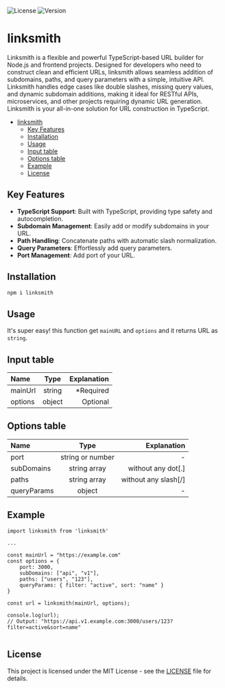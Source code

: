 ![License](https://img.shields.io/badge/License-MIT-blue)
![Version](https://img.shields.io/badge/Version-1.2.1-orange)

# linksmith

Linksmith is a flexible and powerful TypeScript-based URL builder for Node.js and frontend projects. Designed for developers who need to construct clean and efficient URLs, linksmith allows seamless addition of subdomains, paths, and query parameters with a simple, intuitive API. Linksmith handles edge cases like double slashes, missing query values, and dynamic subdomain additions, making it ideal for RESTful APIs, microservices, and other projects requiring dynamic URL generation. Linksmith is your all-in-one solution for URL construction in TypeScript.

- [linksmith](#linksmith)
  - [Key Features](#key-features)
  - [Installation](#installation)
  - [Usage](#usage)
  - [Input table](#input-table)
  - [Options table](#options-table)
  - [Example](#example)
  - [License](#license)

## Key Features

- **TypeScript Support**: Built with TypeScript, providing type safety and autocompletion.
- **Subdomain Management**: Easily add or modify subdomains in your URL.
- **Path Handling**: Concatenate paths with automatic slash normalization.
- **Query Parameters**: Effortlessly add query parameters.
- **Port Management**: Add port of your URL.

## Installation

```bash
npm i linksmith
```

## Usage

It's super easy! this function get `mainURL` and `options` and it returns URL as `string`.

## Input table

| Name    |  Type  | Explanation |
| :------ | :----: | ----------: |
| mainUrl | string |   *Required |
| options | object |    Optional |

## Options table

| Name        |       Type       |          Explanation |
| :---------- | :--------------: | -------------------: |
| port        | string or number |                    - |
| subDomains  |   string array   |   without any dot[.] |
| paths       |   string array   | without any slash[/] |
| queryParams |      object      |                    - |

## Example

```TS
import linksmith from 'linksmith'

...

const mainUrl = "https://example.com"
const options = {
    port: 3000,
    subDomains: ["api", "v1"],
    paths: ["users", "123"],
    queryParams: { filter: "active", sort: "name" }
}

const url = linksmith(mainUrl, options);

console.log(url);
// Output: "https://api.v1.example.com:3000/users/123?filter=active&sort=name"
 

```

## License

This project is licensed under the MIT License - see the [LICENSE](LICENSE) file for details.
